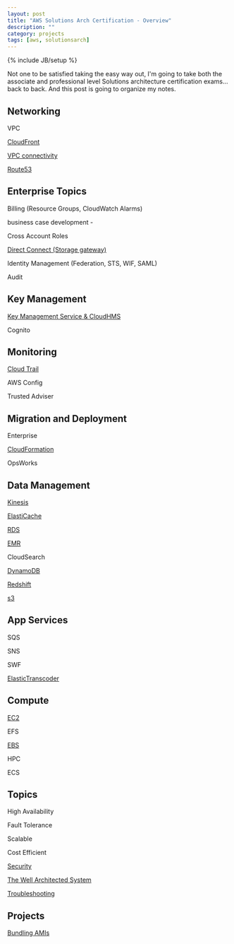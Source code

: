 ```yaml
---
layout: post
title: "AWS Solutions Arch Certification - Overview"
description: ""
category: projects
tags: [aws, solutionsarch]
---
```

{% include JB/setup %}

Not one to be satisfied taking the easy way out, I'm going to take both the associate and professional level Solutions architecture certification exams... back to back. And this post is going to organize my notes.

## Networking
VPC

[CloudFront](/posts/aws-developer-cloudfront)

[VPC connectivity](/posts/aws-solutions-arch-enterprise-network-storage)

[Route53](/posts/aws-solutions-arch-route53)

## Enterprise Topics

Billing (Resource Groups, CloudWatch Alarms)

business case development -  

Cross Account Roles

[Direct Connect (Storage gateway)](/posts/aws-solutions-arch-enterprise-network-storage)

Identity Management (Federation, STS, WIF, SAML)

Audit


## Key Management
[Key Management Service & CloudHMS](/posts/aws-solutions-arch-kms-hsm)

Cognito

## Monitoring
[Cloud Trail](/posts/aws-solutions-arch-cloudtrail)

AWS Config

Trusted Adviser

## Migration and Deployment

Enterprise 

[CloudFormation](/posts/aws-developer-cloudformation)

OpsWorks

## Data Management

[Kinesis](/posts/aws-solutions-arch-kinesis)

[ElastiCache](/posts/aws-sysops-elasticache)

[RDS](/posts/aws-solutions-arch-rds)

[EMR](/posts/aws-solutions-arch-elastic-map-reduce)

CloudSearch

[DynamoDB](/posts/aws-developer-dynamodb)



[Redshift](/posts/aws-solutions-arch-redshift)

[s3](/posts/aws-developer-s3)

## App Services
SQS

SNS

SWF

[ElasticTranscoder](/posts/aws-solutions-arch-elastic-transcoder)

## Compute
[EC2](/posts/aws-developer-ec2)

EFS

[EBS](/posts/aws-sysops-elastic-block-storage)

HPC

ECS

## Topics
High Availability

Fault Tolerance

Scalable

Cost Efficient

[Security](/posts/aws-sysops-security)

[The Well Architected System](/posts/aws-solutions-arch-whitepapers)

[Troubleshooting](/posts/aws-solutions-arch-troublshooting)

## Projects
[Bundling AMIs](/projects/aws-project-bundling-amis)
